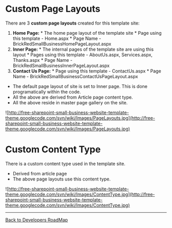 # Custom Page Layouts #

There are 3 **custom page layouts** created for this template site:
  1. **Home Page:**
    * The home page layout of the template site
    * Page using this template - Home.aspx
    * Page Name - BrickRedSmallBusinessHomePageLayout.aspx
  1. **Inner Page:**
    * The internal pages of the template site are using this layout
    * Pages using this template - AboutUs.aspx, Services.aspx, Thanks.aspx
    * Page Name - BrickRedSmallBusinessInnerPageLayout.aspx
  1. **Contact Us Page:**
    * Page using this template - ContactUs.aspx
    * Page Name - BrickRedSmallBusinessContactUsPageLayout.aspx

  * The default page layout of site is set to Inner page. This is done programatically within the code.
  * All the above are derived from Article page content type.
  * All the above reside in master page gallery on the site.

![http://free-sharepoint-small-business-website-template-theme.googlecode.com/svn/wiki/Images/PageLayouts.jpg](http://free-sharepoint-small-business-website-template-theme.googlecode.com/svn/wiki/Images/PageLayouts.jpg)

# Custom Content Type #

There is a custom content type used in the template site.

  * Derived from article page
  * The above page layouts use this content type.

![http://free-sharepoint-small-business-website-template-theme.googlecode.com/svn/wiki/Images/ContentType.jpg](http://free-sharepoint-small-business-website-template-theme.googlecode.com/svn/wiki/Images/ContentType.jpg)


---

[Back to Developers RoadMap](http://code.google.com/p/free-sharepoint-small-business-website-template-theme/wiki/DeveloperRoadMap)